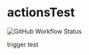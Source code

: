 # actionsTest

![GitHub Workflow Status](https://img.shields.io/github/workflow/status/vijeth-ag/actionsTest/Go)

trigger test
